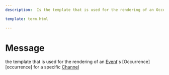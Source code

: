 ```yaml
---
description:  Is the template that is used for the rendering of an Occurrence for a specific Channel

template: term.html

---
```

# Message

the template that is used for the rendering of an [Event](event)'s [Occurrence][occurrence] for a specific [Channel](channel)

